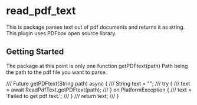 # read_pdf_text

This is package parses text out of pdf documents and returns it as string. This plugin uses PDFbox open source library.

## Getting Started

The package at this point is only one function getPDFtext(path)
Path being the path to the pdf file you want to parse.

/// Future<String> getPDFtext(String path) async {
///   String text = "";
///  try { 
///   text = await ReadPdfText.getPDFtext(path);
///   } on PlatformException {
///    text = 'Failed to get pdf text.';
///  }
///   return text;
///  }

